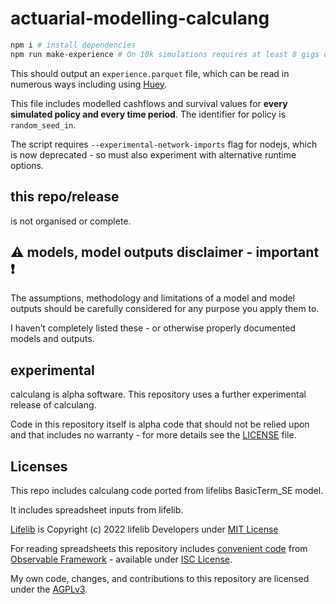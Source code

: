 # actuarial-modelling-calculang

```sh
npm i # install dependencies
npm run make-experience # On 10k simulations requires at least 8 gigs of memory and a few minutes - but configured for 1k simulations only
```

This should output an `experience.parquet` file, which can be read in numerous ways including using [Huey](https://github.com/rpbouman/huey).

This file includes modelled cashflows and survival values for **every simulated policy and every time period**. The identifier for policy is `random_seed_in`.

The script requires `--experimental-network-imports` flag for nodejs, which is now deprecated - so must also experiment with alternative runtime options.

## this repo/release

is not organised or complete.

## ⚠️ models, model outputs disclaimer - important ❗

The assumptions, methodology and limitations of a model and model outputs should be carefully considered for any purpose you apply them to.

I haven’t completely listed these - or otherwise properly documented models and outputs.

## experimental

calculang is alpha software. This repository uses a further experimental release of calculang.

Code in this repository itself is alpha code that should not be relied upon and that includes no warranty - for more details see the [LICENSE](./LICENSE) file.

## Licenses

This repo includes calculang code ported from lifelibs BasicTerm_SE model.

It includes spreadsheet inputs from lifelib.

[Lifelib](https://github.com/lifelib-dev/lifelib) is Copyright (c) 2022 lifelib Developers under [MIT License](https://github.com/lifelib-dev/lifelib/blob/main/LICENSE.txt)

For reading spreadsheets this repository includes [convenient code](https://github.com/observablehq/framework/blob/main/src/client/stdlib/xlsx.js) from [Observable Framework](https://observablehq.com/framework/) - available under [ISC License](https://github.com/observablehq/framework/blob/main/LICENSE).

My own code, changes, and contributions to this repository are licensed under the [AGPLv3](./LICENSE).
